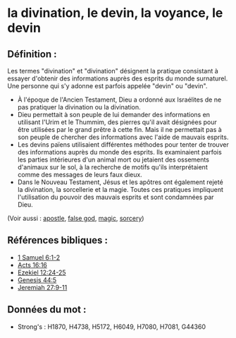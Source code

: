 # la divination, le devin, la voyance, le devin

## Définition :

Les termes "divination" et "divination" désignent la pratique consistant à essayer d'obtenir des informations auprès des esprits du monde surnaturel. Une personne qui s'y adonne est parfois appelée "devin" ou "devin".

* À l'époque de l'Ancien Testament, Dieu a ordonné aux Israélites de ne pas pratiquer la divination ou la divination.
* Dieu permettait à son peuple de lui demander des informations en utilisant l'Urim et le Thummim, des pierres qu'il avait désignées pour être utilisées par le grand prêtre à cette fin. Mais il ne permettait pas à son peuple de chercher des informations avec l'aide de mauvais esprits.
* Les devins païens utilisaient différentes méthodes pour tenter de trouver des informations auprès du monde des esprits. Ils examinaient parfois les parties intérieures d'un animal mort ou jetaient des ossements d'animaux sur le sol, à la recherche de motifs qu'ils interprétaient comme des messages de leurs faux dieux.
* Dans le Nouveau Testament, Jésus et les apôtres ont également rejeté la divination, la sorcellerie et la magie. Toutes ces pratiques impliquent l'utilisation du pouvoir des mauvais esprits et sont condamnées par Dieu.

(Voir aussi : [apostle](../kt/apostle.md), [false god](../kt/falsegod.md), [magic](../other/magic.md), [sorcery](../other/sorcery.md))

## Références bibliques :

* [1 Samuel 6:1-2](rc://en/tn/help/1sa/06/01)
* [Acts 16:16](rc://en/tn/help/act/16/16)
* [Ezekiel 12:24-25](rc://en/tn/help/ezk/12/24)
* [Genesis 44:5](rc://en/tn/help/gen/44/05)
* [Jeremiah 27:9-11](rc://en/tn/help/jer/27/09)

## Données du mot :

* Strong's : H1870, H4738, H5172, H6049, H7080, H7081, G44360
